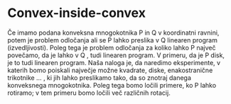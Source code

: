 # Convex-inside-convex

Če imamo podana konveksna mnogokotnika P in Q v koordinatni ravnini, potem je problem odločanja ali se P lahko preslika v Q linearen program (izvedljivosti). Poleg tega je problem odločanja za koliko lahko P največ povečamo, da je lahko v Q , tudi linearen program. 
V primeru, da je P disk, je to tudi linearen program.
Naša naloga je, da naredimo eksperimente, v katerih bomo poiskali največje možne kvadrate, diske, enakostranične trikotnike … , ki jih lahko preslikamo tako, da so znotraj danega konveksnega mnogokotnika.
Poleg tega bomo ločili primere, ko P lahko rotiramo; v tem primeru bomo ločili več različnih rotacij.

